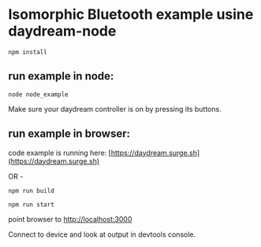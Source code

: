 # Isomorphic Bluetooth example usine daydream-node

`npm install`

## run example in node:

`node node_example`

Make sure your daydream controller is on by pressing its buttons.

## run example in browser:

code example is running here:  [https://daydream.surge.sh](https://daydream.surge.sh)

OR -

`npm run build`

`npm run start`

point browser to [http://localhost:3000](http://localhost:3000)

Connect to device and look at output in devtools console.
